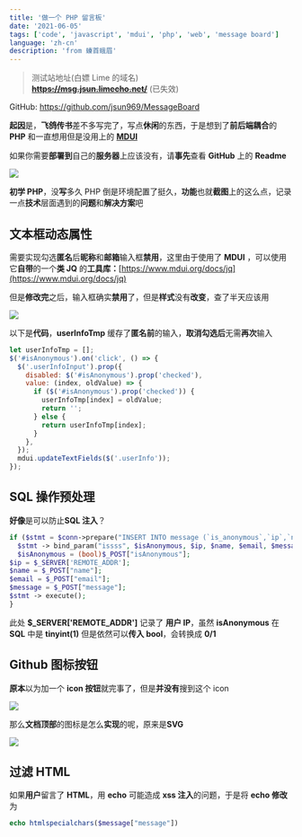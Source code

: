 ```yaml
---
title: '做一个 PHP 留言板'
date: '2021-06-05'
tags: ['code', 'javascript', 'mdui', 'php', 'web', 'message board']
language: 'zh-cn'
description: 'from 螓首蛾眉'
---
```


> 测试站地址(白嫖 Lime 的域名)  
> ~~**<https://msg.jsun.limecho.net/>**~~ (已失效)

GitHub: <https://github.com/jsun969/MessageBoard>

**起因**是，**飞鸽传书**差不多写完了，写点**休闲**的东西，于是想到了**前后端耦合**的 **PHP** 和一直想用但是没用上的 [**MDUI**](http://mdui.org)

如果你需要**部署到**自己的**服务器**上应该没有，请**事先**查看 **GitHub** 上的 **Readme**

![](/blog/zuo-yi-ge-php-liu-yan-ban/image.png)

**初学 PHP**，没**写**多久 PHP 倒是环境配置了挺久，**功能**也就**截图**上的这么点，记录一点**技术**层面遇到的**问题**和**解决方案**吧

## 文本框动态属性

需要实现勾选**匿名**后**昵称**和**邮箱**输入框**禁用**，这里由于使用了 **MDUI** ，可以使用它**自带**的一个**类 JQ** 的**工具库：**[https://www.mdui.org/docs/jq](https://www.mdui.org/docs/jq)

但是**修改完**之后，输入框确实**禁用**了，但是**样式**没有**改变**，查了半天应该用

![](/blog/2021/06/image-4.png)

以下是**代码**，**userInfoTmp** 缓存了**匿名前**的输入，**取消勾选后**无需**再次**输入

```js
let userInfoTmp = [];
$('#isAnonymous').on('click', () => {
  $('.userInfoInput').prop({
    disabled: $('#isAnonymous').prop('checked'),
    value: (index, oldValue) => {
      if ($('#isAnonymous').prop('checked')) {
        userInfoTmp[index] = oldValue;
        return '';
      } else {
        return userInfoTmp[index];
      }
    },
  });
  mdui.updateTextFields($('.userInfo'));
});
```

## SQL 操作预处理

**好像**是可以防止**SQL 注入**？

```php
if ($stmt = $conn->prepare("INSERT INTO message (`is_anonymous`,`ip`,`name`,`email`,`message`) VALUES (?,?,?,?,?)")) {
  $stmt -> bind_param("issss", $isAnonymous, $ip, $name, $email, $message);
  $isAnonymous = (bool)$_POST["isAnonymous"];
$ip = $_SERVER['REMOTE_ADDR'];
$name = $_POST["name"];
$email = $_POST["email"];
$message = $_POST["message"];
$stmt -> execute();
}
```

此处 **$\_SERVER['REMOTE_ADDR']** 记录了 **用户 IP**，虽然 **isAnonymous** 在 **SQL** 中是 **tinyint(1)** 但是依然可以**传入 bool**，会转换成 **0/1**

## Github 图标按钮

**原本**以为加一个 **icon 按钮**就完事了，但是**并没有**搜到这个 icon

![](/blog/2021/06/image-2.png)

那么**文档顶部**的图标是怎么**实现**的呢，原来是**SVG**

![](/blog/2021/06/image-3.png)

## 过滤 HTML

如果**用户**留言了 **HTML**，用 **echo** 可能造成 **xss 注入**的问题，于是将 **echo 修改**为

```php
echo htmlspecialchars($message["message"])
```
